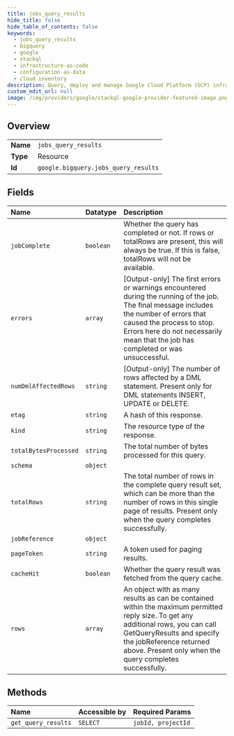 ```yaml
---
title: jobs_query_results
hide_title: false
hide_table_of_contents: false
keywords:
  - jobs_query_results
  - bigquery
  - google    
  - stackql
  - infrastructure-as-code
  - configuration-as-data
  - cloud inventory
description: Query, deploy and manage Google Cloud Platform (GCP) infrastructure and resources using SQL
custom_edit_url: null
image: /img/providers/google/stackql-google-provider-featured-image.png
---
```

  
    

## Overview
<table><tbody>
<tr><td><b>Name</b></td><td><code>jobs_query_results</code></td></tr>
<tr><td><b>Type</b></td><td>Resource</td></tr>
<tr><td><b>Id</b></td><td><code>google.bigquery.jobs_query_results</code></td></tr>
</tbody></table>

## Fields
| Name | Datatype | Description |
|:-----|:---------|:------------|
| `jobComplete` | `boolean` | Whether the query has completed or not. If rows or totalRows are present, this will always be true. If this is false, totalRows will not be available. |
| `errors` | `array` | [Output-only] The first errors or warnings encountered during the running of the job. The final message includes the number of errors that caused the process to stop. Errors here do not necessarily mean that the job has completed or was unsuccessful. |
| `numDmlAffectedRows` | `string` | [Output-only] The number of rows affected by a DML statement. Present only for DML statements INSERT, UPDATE or DELETE. |
| `etag` | `string` | A hash of this response. |
| `kind` | `string` | The resource type of the response. |
| `totalBytesProcessed` | `string` | The total number of bytes processed for this query. |
| `schema` | `object` |  |
| `totalRows` | `string` | The total number of rows in the complete query result set, which can be more than the number of rows in this single page of results. Present only when the query completes successfully. |
| `jobReference` | `object` |  |
| `pageToken` | `string` | A token used for paging results. |
| `cacheHit` | `boolean` | Whether the query result was fetched from the query cache. |
| `rows` | `array` | An object with as many results as can be contained within the maximum permitted reply size. To get any additional rows, you can call GetQueryResults and specify the jobReference returned above. Present only when the query completes successfully. |
## Methods
| Name | Accessible by | Required Params |
|:-----|:--------------|:----------------|
| `get_query_results` | `SELECT` | `jobId, projectId` |
